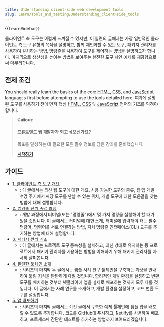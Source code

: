 ```yaml
---
title: Understanding client-side web development tools
slug: Learn/Tools_and_testing/Understanding_client-side_tools
---
```


{{LearnSidebar}}

클라이언트 측 도구는 어렵게 느껴질 수 있지만, 이 일련의 글에서는 가장 일반적인 클라이언트 측 도구 유형의 목적을 설명하고, 함께 체인화할 수 있는 도구, 패키지 관리자를 사용하여 설치하는 방법, 명령줄을 사용하여 도구를 제어하는 방법을 설명하고자 합니다. 마지막으로 생산성을 높이는 방법을 보여주는 완전한 도구 체인 예제를 제공함으로써 마무리합니다.

## 전제 조건

You should really learn the basics of the core [HTML](/ko/docs/Learn/HTML), [CSS](/ko/docs/Learn/CSS), and [JavaScript](/ko/docs/Learn/JavaScript) languages first before attempting to use the tools detailed here.
여기에 설명된 도구를 사용하기 전에 먼저 핵심 [HTML](/ko/docs/Learn/HTML), [CSS](/ko/docs/Learn/CSS) 및 [JavaScript](/ko/docs/Learn/JavaScript) 언어의 기초를 익혀야 합니다.

> **Callout:**
>
> #### 프론트엔드 웹 개발자가 되고 싶으신가요?
>
> 목표를 달성하는 데 필요한 모든 필수 정보를 담은 강좌를 준비했습니다.
>
> [**시작하기**](/ko/docs/Learn/Front-end_web_developer)

## 가이드

- [1. 클라이언트 측 도구 개요](/ko/docs/Learn/Tools_and_testing/Understanding_client-side_tools/Overview)
  - : 이 글에서는 최신 웹 도구에 대한 개요, 사용 가능한 도구의 종류, 웹 앱 개발 수명 주기에서 해당 도구를 만날 수 있는 위치, 개별 도구에 대한 도움말을 찾는 방법에 대해 설명합니다.
- [2. 명령줄 단기 속성 과정](/ko/docs/Learn/Tools_and_testing/Understanding_client-side_tools/Command_line)
  - : 개발 과정에서 터미널(또는 "명령줄")에서 몇 가지 명령을 실행해야 할 때가 있을 것입니다. 이 글에서는 터미널에 대한 소개, 터미널에 입력해야 하는 필수 명령어, 명령어를 서로 연결하는 방법, 자체 명령줄 인터페이스(CLI) 도구를 추가하는 방법에 대해 설명합니다.
- [3. 패키지 관리 기초](/ko/docs/Learn/Tools_and_testing/Understanding_client-side_tools/Package_management)
  - : 이 글에서는 프로젝트 도구 종속성을 설치하고, 최신 상태로 유지하는 등 프로젝트에서 패키지 관리자를 사용하는 방법을 이해하기 위해 패키지 관리자를 자세히 살펴봅니다.
- [4. 완전한 툴체인 소개](/ko/docs/Learn/Tools_and_testing/Understanding_client-side_tools/Introducing_complete_toolchain)
  - : 시리즈의 마지막 두 글에서는 샘플 사례 연구 툴체인을 구축하는 과정을 안내하여 툴링 지식을 탄탄하게 다질 것입니다. 합리적인 개발 환경을 설정하고 변환 도구를 배치하는 것부터 넷플라이에 앱을 실제로 배포하는 것까지 모두 다룰 것입니다. 이 글에서는 사례 연구를 소개하고, 개발 환경을 설정하고, 코드 변환 도구를 설정합니다.
- [5. 앱 배포하기](/ko/docs/Learn/Tools_and_testing/Understanding_client-side_tools/Deployment)
  - : 시리즈의 마지막 글에서는 이전 글에서 구축한 예제 툴체인에 샘플 앱을 배포할 수 있도록 추가합니다. 코드를 GitHub에 푸시하고, Netlify를 사용하여 배포하고, 프로세스에 간단한 테스트를 추가하는 방법까지 보여드리겠습니다.
